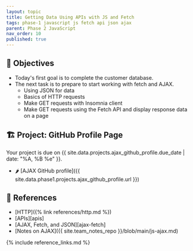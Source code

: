 ```yaml
---
layout: topic
title: Getting Data Using APIs with JS and Fetch
tags: phase-1 javascript js fetch api json ajax
parent: Phase 2 JavaScript
nav_order: 10
published: true
---
```


## 🎯 Objectives

- Today's first goal is to complete the customer database.
- The next task is to prepare to start working with fetch and AJAX.
  - Using JSON for data
  - Basics of HTTP requests
  - Make GET requests with Insomnia client
  - Make GET requests using the Fetch API and display response data on a page

## 🏗️ Project: GitHub Profile Page

Your project is due on {{ site.data.projects.ajax_github_profile.due_date | date: "%A, %B %e" }}.

- 🌶 [AJAX GitHub profile]({{ site.data.phase1.projects.ajax_github_profile.url }})

## 🔖 References

- [HTTP]({% link references/http.md %})
- [APIs][apis]
- [AJAX, Fetch, and JSON][ajax-fetch]
- [Notes on AJAX]({{ site.team_notes_repo }}/blob/main/js-ajax.md)

{% include reference_links.md %}
